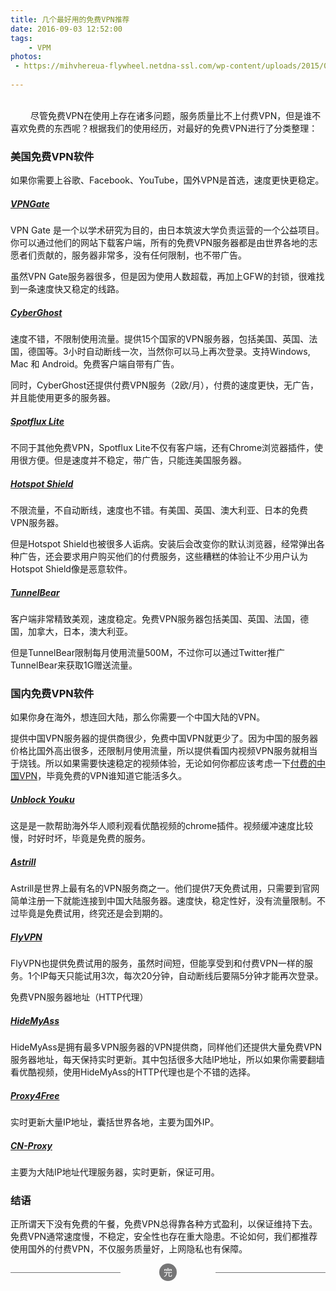 ```yaml
---
title: 几个最好用的免费VPN推荐
date: 2016-09-03 12:52:00
tags: 
	- VPM
photos:
 - https://mihvhereua-flywheel.netdna-ssl.com/wp-content/uploads/2015/07/VPN%E5%8C%BF%E5%90%8D%E4%B8%8A%E7%BD%91.jpg
 
---
```

&nbsp;  
&emsp; &emsp;尽管免费VPN在使用上存在诸多问题，服务质量比不上付费VPN，但是谁不喜欢免费的东西呢？根据我们的使用经历，对最好的免费VPN进行了分类整理：
<!-- more -->
### 美国免费VPN软件

如果你需要上谷歌、Facebook、YouTube，国外VPN是首选，速度更快更稳定。

##### [VPNGate](http://www.vpngate.net/cn/)

VPN Gate 是一个以学术研究为目的，由日本筑波大学负责运营的一个公益项目。你可以通过他们的网站下载客户端，所有的免费VPN服务器都是由世界各地的志愿者们贡献的，服务器非常多，没有任何限制，也不带广告。

虽然VPN Gate服务器很多，但是因为使用人数超载，再加上GFW的封锁，很难找到一条速度快又稳定的线路。

##### [CyberGhost](http://www.cyberghostvpn.com/en)

速度不错，不限制使用流量。提供15个国家的VPN服务器，包括美国、英国、法国，德国等。3小时自动断线一次，当然你可以马上再次登录。支持Windows, Mac 和 Android。免费客户端自带有广告。

同时，CyberGhost还提供付费VPN服务（2欧/月），付费的速度更快，无广告，并且能使用更多的服务器。

##### [Spotflux Lite](http://spotflux.com/)

不同于其他免费VPN，Spotflux Lite不仅有客户端，还有Chrome浏览器插件，使用很方便。但是速度并不稳定，带广告，只能连美国服务器。

##### [Hotspot Shield](http://www.hotspotshield.com/zh)

不限流量，不自动断线，速度也不错。有美国、英国、澳大利亚、日本的免费VPN服务器。

但是Hotspot Shield也被很多人诟病。安装后会改变你的默认浏览器，经常弹出各种广告，还会要求用户购买他们的付费服务，这些糟糕的体验让不少用户认为Hotspot Shield像是恶意软件。

##### [TunnelBear](https://www.tunnelbear.com/)

客户端非常精致美观，速度稳定。免费VPN服务器包括美国、英国、法国，德国，加拿大，日本，澳大利亚。

但是TunnelBear限制每月使用流量500M，不过你可以通过Twitter推广TunnelBear来获取1G赠送流量。

### 国内免费VPN软件

如果你身在海外，想连回大陆，那么你需要一个中国大陆的VPN。

提供中国VPN服务器的提供商很少，免费中国VPN就更少了。因为中国的服务器价格比国外高出很多，还限制月使用流量，所以提供看国内视频VPN服务就相当于烧钱。所以如果需要快速稳定的视频体验，无论如何你都应该考虑一下[付费的中国VPN](http://5cc.7f7.myftpupload.com/%e4%b8%ad%e5%9b%bdvpn%e6%8e%a8%e8%8d%90/)，毕竟免费的VPN谁知道它能活多久。

##### [Unblock Youku](https://chrome.google.com/webstore/detail/unblock-youku/pdnfnkhpgegpcingjbfihlkjeighnddk?hl=en)

这是是一款帮助海外华人顺利观看优酷视频的chrome插件。视频缓冲速度比较慢，时好时坏，毕竟是免费的服务。

##### [Astrill](https://www.astrill.com/)

Astrill是世界上最有名的VPN服务商之一。他们提供7天免费试用，只需要到官网简单注册一下就能连接到中国大陆服务器。速度快，稳定性好，没有流量限制。不过毕竟是免费试用，终究还是会到期的。

##### [FlyVPN](https://www.flyvpn.com/cn/freetrial)

FlyVPN也提供免费试用的服务，虽然时间短，但能享受到和付费VPN一样的服务。1个IP每天只能试用3次，每次20分钟，自动断线后要隔5分钟才能再次登录。

免费VPN服务器地址（HTTP代理）

##### [HideMyAss](http://proxylist.hidemyass.com/)

HideMyAss是拥有最多VPN服务器的VPN提供商，同样他们还提供大量免费VPN服务器地址，每天保持实时更新。其中包括很多大陆IP地址，所以如果你需要翻墙看优酷视频，使用HideMyAss的HTTP代理也是个不错的选择。

##### [Proxy4Free](http://www.proxy4free.com/list/webproxy2.html)

实时更新大量IP地址，囊括世界各地，主要为国外IP。

##### [CN-Proxy](http://cn-proxy.com/)
主要为大陆IP地址代理服务器，实时更新，保证可用。

### 结语

正所谓天下没有免费的午餐，免费VPN总得靠各种方式盈利，以保证维持下去。免费VPN通常速度慢，不稳定，安全性也存在重大隐患。不论如何，我们都推荐使用国外的付费VPN，不仅服务质量好，上网隐私也有保障。



<section style="text-align: center; font-size: 1em; font-weight: inherit; text-decoration: inherit; color: rgb(255, 255, 255); border-color: rgb(117, 117, 118); box-sizing: border-box;"><section data-width="2em" style="width: 2em; height: 2em; margin-right: auto; margin-left: auto; border-radius: 100%; box-sizing: border-box; background-color: rgb(117, 117, 118);"><section style="display: inline-block; padding-right: 0.5em; padding-left: 0.5em; font-size: 1em; line-height: 2; box-sizing: border-box; color: inherit;"><section class="135brush" data-brushtype="text" style="box-sizing: border-box; color: inherit;">完</section></section></section><section style="margin-top: -1em; margin-bottom: 1em; box-sizing: border-box; color: inherit;"><section data-width="35%" style="border-top-width: 1px; border-top-style: solid; width: 35%; float: left; border-color: rgb(117, 117, 118); box-sizing: border-box; color: inherit;"></section><section data-width="35%" style="border-top-width: 1px; border-top-style: solid; width: 35%; float: right; border-color: rgb(117, 117, 118); box-sizing: border-box; color: inherit;"></section></section></section>

